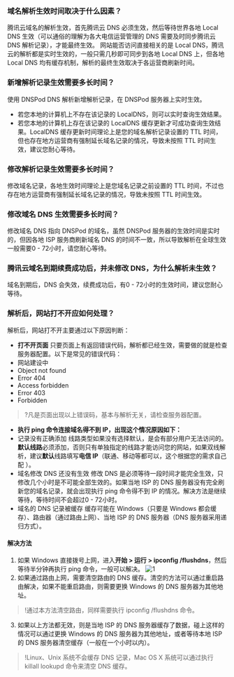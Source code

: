 ### 域名解析生效时间取决于什么因素？
腾讯云域名的解析生效，首先腾讯云 DNS 必须生效，然后等待世界各地 Local DNS 生效（可以通俗的理解为各大电信运营管理的 DNS 需要及时同步腾讯云 DNS 解析记录），才能最终生效。 网站能否访问直接相关的是 Local DNS，腾讯云的解析都是实时生效的，一般只需几秒即可同步到各地 Local DNS 上，但各地 Local DNS 均有缓存机制，解析的最终生效取决于各运营商刷新时间。

### 新增解析记录生效需要多长时间？
使用 DNSPod DNS 解析新增解析记录，在 DNSPod 服务器上实时生效。
- 若您本地的计算机上不存在该记录的 LocalDNS，则可以实时查询生效结果。
- 若您本地的计算机上存在该记录的 LocalDNS 缓存更新才可成功查询生效结果。LocalDNS 缓存更新时间理论上是您的域名解析记录设置的 TTL 时间，但也存在地方运营商有强制延长域名记录的情况，导致未按照 TTL 时间生效，建议您耐心等待。

### 修改解析记录生效需要多长时间？
修改域名记录，各地生效时间理论上是您域名记录之前设置的 TTL 时间，不过也存在地方运营商有强制延长域名记录的情况，导致未按照 TTL 时间生效。

### 修改域名 DNS 生效需要多长时间？
修改域名 DNS 指向 DNSPod 的域名，虽然 DNSPod 服务器的生效时间是实时的，但因各地 ISP 服务商刷新域名 DNS 的时间不一致，所以导致解析在全球生效一般需要0 - 72小时，请您耐心等待。  

### 腾讯云域名到期续费成功后，并未修改 DNS，为什么解析未生效？
域名到期后，DNS 会失效，续费成功后，有0 - 72小时的生效时间，建议您耐心等待。

### 解析后，网站打不开应如何处理？
解析后，网站打不开主要通过以下原因判断：
-  **打不开页面**
只要页面上有返回错误代码，解析都已经生效，需要做的就是检查服务器配置。以下是常见的错误代码：
 - 网站建设中
 - Object not found
 - Error 404
 - Access forbidden
 - Error 403
 - Forbidden
 
>?凡是页面出现以上错误码，基本与解析无关，请检查服务器配置。
> 
-  **执行 ping 命令连接域名得不到 IP，出现这个情况原因如下：**
 - 记录没有正确添加
线路类型如果没有选择默认，是会有部分用户无法访问的。**默认线路**必须添加，否则只有单独指定的线路才能访问您的网站，如果双线解析，建议**默认**线路填写**电信 IP**（联通、移动等都可以，这个根据您的需求自己配 ）。
 - 域名修改 DNS 还没有生效
修改 DNS 是必须等待一段时间才能完全生效，只修改几个小时是不可能全部生效的。如果当地 ISP 的 DNS 服务器没有完全刷新您的域名记录，就会出现执行 ping 命令得不到 IP 的情况。解决方法是继续等待，等待时间不会超过0 - 72小时。
 - 域名的 DNS 记录被缓存
缓存可能在 Windows（只要是 Windows 都会缓存）、路由器（通过路由上网）、当地 ISP 的 DNS 服务器（DNS 服务器采用递归方式）。

#### 解决方法
1. 如果 Windows 直接拨号上网，进入**开始 > 运行 > ipconfig /flushdns**，然后等待半分钟再执行 ping 命令，一般可以解决。
 ![1](https://mc.qcloudimg.com/static/img/5df3391c4144c0cb0963481cee4f93f9/1.png)
2. 如果通过路由上网，需要清空路由的 DNS 缓存。清空的方法可以通过重启路由解决，如果不能重启路由，则需要更换 Windows 的 DNS 服务器为其他地址。
>!通过本方法清空路由，同样需要执行 ipconfig /flushdns 命令。 
3. 如果以上方法都无效，则是当地 ISP 的 DNS 服务器缓存了数据，碰上这样的情况可以通过更换 Windows 的 DNS 服务器为其他地址，或者等待本地 ISP 的 DNS 服务器清空缓存（一般在一个小时以内）。
>!Linux、Unix 系统不会缓存 DNS 记录，Mac OS X 系统可以通过执行 killall lookupd 命令来清空 DNS 缓存。


